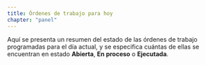 ```yaml
---
title: Órdenes de trabajo para hoy
chapter: "panel"
---
```


Aquí se presenta un resumen del estado de las órdenes de trabajo programadas para el día actual, y se especifica cuántas de ellas se encuentran en estado **Abierta**, **En proceso** o **Ejecutada**.
